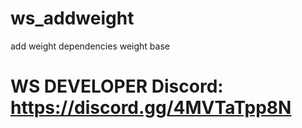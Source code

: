 # ws_addweight
add weight dependencies weight base

# WS DEVELOPER Discord: https://discord.gg/4MVTaTpp8N
